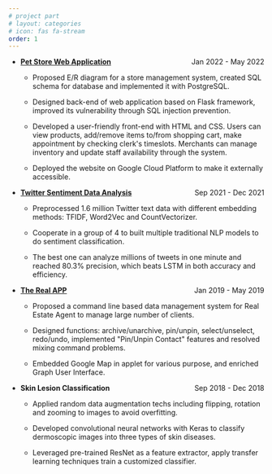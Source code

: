 ```yaml
---
# project part
# layout: categories
# icon: fas fa-stream
order: 1
---
```


<ul>
  <li><p style="text-align:left;"><b><a href="https://github.com/JenniferChenCU/PetStoreWebApplication">Pet Store Web Application</a></b><span style="float:right;">Jan 2022 - May 2022</span></p></li>
  <ul><li>Proposed E/R diagram for a store management system, created SQL schema for database and implemented it with PostgreSQL.</li></ul>
  <ul><li>Designed back-end of web application based on Flask framework, improved its vulnerability through SQL injection prevention.</li></ul>
  <ul><li>Developed a user-friendly front-end with HTML and CSS. Users can view products, add/remove items to/from shopping cart, make appointment by checking clerk's timeslots. Merchants can manage inventory and update staff availability through the system.</li></ul>
  <ul><li>Deployed the website on Google Cloud Platform to make it externally accessible.</li></ul>
  <p></p>

  <li><p style="text-align:left;"><b><a href="https://github.com/JenniferChenCU/Twitter-Sentiment-Data-Analysis">Twitter Sentiment Data Analysis</a></b><span style="float:right;">Sep 2021 - Dec 2021</span></p></li>
  <ul><li>Preprocessed 1.6 million Twitter text data with different embedding methods: TFIDF, Word2Vec and CountVectorizer.</li></ul>
  <ul><li>Cooperate in a group of 4 to built multiple traditional NLP models to do sentiment classification.</li></ul>
  <ul><li> The best one can analyze millions of tweets in one minute and reached 80.3% precision, which beats LSTM in both accuracy and efficiency.</li></ul>
  <p></p>

  <li><p style="text-align:left;"><b><a href="https://github.com/ChenWenCUHK/TheRealApp">The Real APP</a></b><span style="float:right;">Jan 2019 - May 2019</span></p></li>
  <ul><li>Proposed a command line based data management system for Real Estate Agent to manage large number of clients.</li></ul>
  <ul><li>Designed functions: archive/unarchive, pin/unpin, select/unselect, redo/undo, implemented "Pin/Unpin Contact" features and resolved mixing command problems.</li></ul>
  <ul><li>Embedded Google Map in applet for various purpose, and enriched Graph User Interface.</li></ul>
  <p></p>

  <li><p style="text-align:left;"><b>Skin Lesion Classification</b><span style="float:right;">Sep 2018 - Dec 2018</span></p></li>
  <ul><li>Applied random data augmentation techs including flipping, rotation and zooming to images to avoid overfitting.</li></ul>
  <ul><li>Developed convolutional neural networks with Keras to classify dermoscopic images into three types of skin diseases.</li></ul>
  <ul><li>Leveraged pre-trained ResNet as a feature extractor, apply transfer learning techniques train a customized classifier.</li></ul>
</ul>